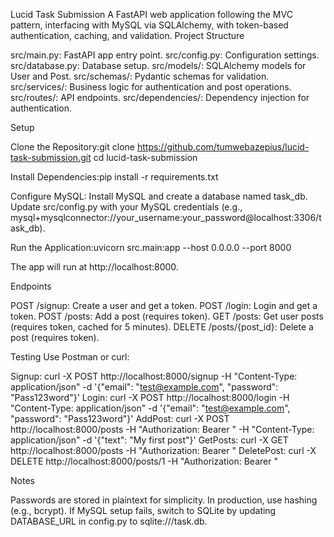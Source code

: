 
Lucid Task Submission
A FastAPI web application following the MVC pattern, interfacing with MySQL via SQLAlchemy, with token-based authentication, caching, and validation.
Project Structure

src/main.py: FastAPI app entry point.
src/config.py: Configuration settings.
src/database.py: Database setup.
src/models/: SQLAlchemy models for User and Post.
src/schemas/: Pydantic schemas for validation.
src/services/: Business logic for authentication and post operations.
src/routes/: API endpoints.
src/dependencies/: Dependency injection for authentication.

Setup

Clone the Repository:git clone https://github.com/tumwebazepius/lucid-task-submission.git
cd lucid-task-submission


Install Dependencies:pip install -r requirements.txt


Configure MySQL:
Install MySQL and create a database named task_db.
Update src/config.py with your MySQL credentials (e.g., mysql+mysqlconnector://your_username:your_password@localhost:3306/task_db).


Run the Application:uvicorn src.main:app --host 0.0.0.0 --port 8000

The app will run at http://localhost:8000.

Endpoints

POST /signup: Create a user and get a token.
POST /login: Login and get a token.
POST /posts: Add a post (requires token).
GET /posts: Get user posts (requires token, cached for 5 minutes).
DELETE /posts/{post_id}: Delete a post (requires token).

Testing
Use Postman or curl:

Signup: curl -X POST http://localhost:8000/signup -H "Content-Type: application/json" -d '{"email": "test@example.com", "password": "Pass123word"}'
Login: curl -X POST http://localhost:8000/login -H "Content-Type: application/json" -d '{"email": "test@example.com", "password": "Pass123word"}'
AddPost: curl -X POST http://localhost:8000/posts -H "Authorization: Bearer <token>" -H "Content-Type: application/json" -d '{"text": "My first post"}'
GetPosts: curl -X GET http://localhost:8000/posts -H "Authorization: Bearer <token>"
DeletePost: curl -X DELETE http://localhost:8000/posts/1 -H "Authorization: Bearer <token>"

Notes

Passwords are stored in plaintext for simplicity. In production, use hashing (e.g., bcrypt).
If MySQL setup fails, switch to SQLite by updating DATABASE_URL in config.py to sqlite:///task.db.

